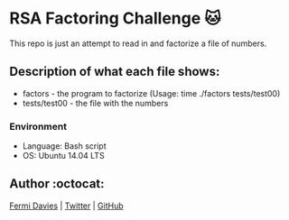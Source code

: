 # RSA Factoring Challenge :cat:
This repo is just an attempt to read in and factorize a file of numbers.

## Description of what each file shows:
* factors - the program to factorize (Usage: time ./factors tests/test00)
* tests/test00 - the file with the numbers
### Environment
* Language: Bash script
* OS: Ubuntu 14.04 LTS

## Author :octocat:

[Fermi Davies](https://www.linkedin.com/in/faith-afolabi-575012171) | [Twitter](https://twitter.com/fermi_davies) | [GitHub](https://github.com/fermi_davies)
